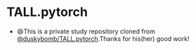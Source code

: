 # TALL.pytorch

* 😄This is a private study repository cloned from [@duskybomb/TALL.pytorch](https://github.com/duskybomb/TALL.pytorch).Thanks for his(her) good work!

